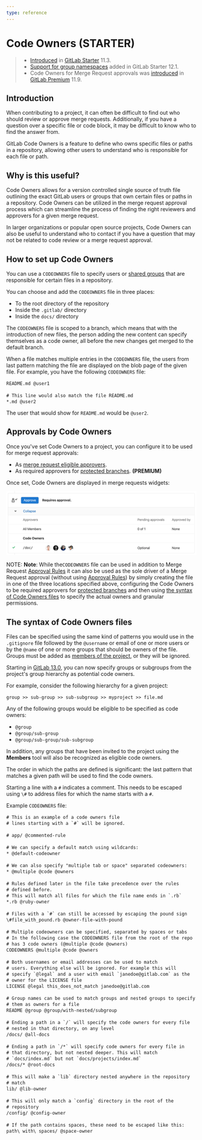 ```yaml
---
type: reference
---
```


# Code Owners **(STARTER)**

> - [Introduced](https://gitlab.com/gitlab-org/gitlab/-/merge_requests/6916)
in [GitLab Starter](https://about.gitlab.com/pricing/) 11.3.
> - [Support for group namespaces](https://gitlab.com/gitlab-org/gitlab-foss/-/issues/53182) added in GitLab Starter 12.1.
> - Code Owners for Merge Request approvals was [introduced](https://gitlab.com/gitlab-org/gitlab/-/issues/4418) in [GitLab Premium](https://about.gitlab.com/pricing/) 11.9.

## Introduction

When contributing to a project, it can often be difficult
to find out who should review or approve merge requests.
Additionally, if you have a question over a specific file or
code block, it may be difficult to know who to find the answer from.

GitLab Code Owners is a feature to define who owns specific
files or paths in a repository, allowing other users to understand
who is responsible for each file or path.

## Why is this useful?

Code Owners allows for a version controlled single source of
truth file outlining the exact GitLab users or groups that
own certain files or paths in a repository. Code Owners can be
utilized in the merge request approval process which can streamline
the process of finding the right reviewers and approvers for a given
merge request.

In larger organizations or popular open source projects, Code Owners
can also be useful to understand who to contact if you have
a question that may not be related to code review or a merge request
approval.

## How to set up Code Owners

You can use a `CODEOWNERS` file to specify users or
[shared groups](members/share_project_with_groups.md)
that are responsible for certain files in a repository.

You can choose and add the `CODEOWNERS` file in three places:

- To the root directory of the repository
- Inside the `.gitlab/` directory
- Inside the `docs/` directory

The `CODEOWNERS` file is scoped to a branch, which means that with the
introduction of new files, the person adding the new content can
specify themselves as a code owner, all before the new changes
get merged to the default branch.

When a file matches multiple entries in the `CODEOWNERS` file,
the users from last pattern matching the file are displayed on the
blob page of the given file. For example, you have the following
`CODEOWNERS` file:

```plaintext
README.md @user1

# This line would also match the file README.md
*.md @user2
```

The user that would show for `README.md` would be `@user2`.

## Approvals by Code Owners

Once you've set Code Owners to a project, you can configure it to
be used for merge request approvals:

- As [merge request eligible approvers](merge_requests/merge_request_approvals.md#code-owners-as-eligible-approvers).
- As required approvers for [protected branches](protected_branches.md#protected-branches-approval-by-code-owners-premium). **(PREMIUM)**

Once set, Code Owners are displayed in merge requests widgets:

![MR widget - Code Owners](img/code_owners_mr_widget_v12_4.png)

NOTE: **Note**:
  While the`CODEOWNERS` file can be used in addition to Merge Request [Approval Rules](merge_requests/merge_request_approvals.md#approval-rules) it can also be used as the sole driver of a Merge Request approval (without using  [Approval Rules](merge_requests/merge_request_approvals.md#approval-rules)) by simply creating the file in one of the three locations specified above, configuring the Code Owners to be required approvers for [protected branches](protected_branches.md#protected-branches-approval-by-code-owners-premium) and then using [the syntax of Code Owners files](code_owners.md#the-syntax-of-code-owners-files) to specify the actual owners and granular permissions.

## The syntax of Code Owners files

Files can be specified using the same kind of patterns you would use
in the `.gitignore` file followed by the `@username` or email of one
or more users or by the `@name` of one or more groups that should
be owners of the file. Groups must be added as [members of the project](members/index.md),
or they will be ignored.

Starting in [GitLab 13.0](https://gitlab.com/gitlab-org/gitlab/-/issues/32432), you can now specify
groups or subgroups from the project's group hierarchy as potential code owners.

For example, consider the following hierarchy for a given project:

```plaintext
group >> sub-group >> sub-subgroup >> myproject >> file.md
```

Any of the following groups would be eligible to be specified as code owners:

- `@group`
- `@group/sub-group`
- `@group/sub-group/sub-subgroup`

In addition, any groups that have been invited to the project using the **Members** tool will also be recognized as eligible code owners.

The order in which the paths are defined is significant: the last
pattern that matches a given path will be used to find the code
owners.

Starting a line with a `#` indicates a comment. This needs to be
escaped using `\#` to address files for which the name starts with a
`#`.

Example `CODEOWNERS` file:

```plaintext
# This is an example of a code owners file
# lines starting with a `#` will be ignored.

# app/ @commented-rule

# We can specify a default match using wildcards:
* @default-codeowner

# We can also specify "multiple tab or space" separated codeowners:
* @multiple @code @owners

# Rules defined later in the file take precedence over the rules
# defined before.
# This will match all files for which the file name ends in `.rb`
*.rb @ruby-owner

# Files with a `#` can still be accessed by escaping the pound sign
\#file_with_pound.rb @owner-file-with-pound

# Multiple codeowners can be specified, separated by spaces or tabs
# In the following case the CODEOWNERS file from the root of the repo
# has 3 code owners (@multiple @code @owners)
CODEOWNERS @multiple @code @owners

# Both usernames or email addresses can be used to match
# users. Everything else will be ignored. For example this will
# specify `@legal` and a user with email `janedoe@gitlab.com` as the
# owner for the LICENSE file
LICENSE @legal this_does_not_match janedoe@gitlab.com

# Group names can be used to match groups and nested groups to specify
# them as owners for a file
README @group @group/with-nested/subgroup

# Ending a path in a `/` will specify the code owners for every file
# nested in that directory, on any level
/docs/ @all-docs

# Ending a path in `/*` will specify code owners for every file in
# that directory, but not nested deeper. This will match
# `docs/index.md` but not `docs/projects/index.md`
/docs/* @root-docs

# This will make a `lib` directory nested anywhere in the repository
# match
lib/ @lib-owner

# This will only match a `config` directory in the root of the
# repository
/config/ @config-owner

# If the path contains spaces, these need to be escaped like this:
path\ with\ spaces/ @space-owner
```
